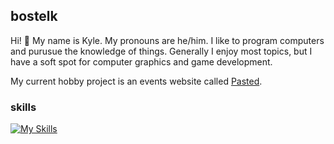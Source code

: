 ## bostelk

Hi! 👋 My name is Kyle. My pronouns are he/him. I like to program computers and purusue the knowledge of things. Generally I enjoy most topics, but I have a soft spot for computer graphics and game development.

My current hobby project is an events website called [Pasted](https://pasted.ca).

### skills
[![My Skills](https://skillicons.dev/icons?i=cs,cpp,python,javascript,blender,django,godot,gradle,vim&theme=dark)](https://skillicons.dev)
